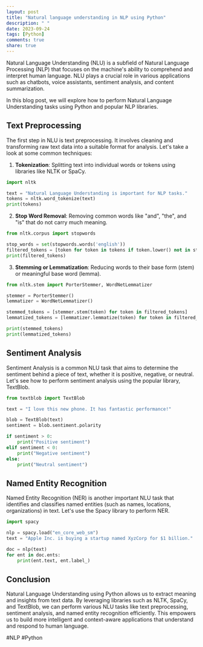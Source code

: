 ```yaml
---
layout: post
title: "Natural language understanding in NLP using Python"
description: " "
date: 2023-09-24
tags: [Python]
comments: true
share: true
---
```


Natural Language Understanding (NLU) is a subfield of Natural Language Processing (NLP) that focuses on the machine's ability to comprehend and interpret human language. NLU plays a crucial role in various applications such as chatbots, voice assistants, sentiment analysis, and content summarization.

In this blog post, we will explore how to perform Natural Language Understanding tasks using Python and popular NLP libraries.

## Text Preprocessing
The first step in NLU is text preprocessing. It involves cleaning and transforming raw text data into a suitable format for analysis. Let's take a look at some common techniques:

1. **Tokenization**: Splitting text into individual words or tokens using libraries like NLTK or SpaCy.

```python
import nltk

text = "Natural Language Understanding is important for NLP tasks."
tokens = nltk.word_tokenize(text)
print(tokens)
```

2. **Stop Word Removal**: Removing common words like "and", "the", and "is" that do not carry much meaning.

```python
from nltk.corpus import stopwords

stop_words = set(stopwords.words('english'))
filtered_tokens = [token for token in tokens if token.lower() not in stop_words]
print(filtered_tokens)
```

3. **Stemming or Lemmatization**: Reducing words to their base form (stem) or meaningful base word (lemma).

```python
from nltk.stem import PorterStemmer, WordNetLemmatizer

stemmer = PorterStemmer()
lemmatizer = WordNetLemmatizer()

stemmed_tokens = [stemmer.stem(token) for token in filtered_tokens]
lemmatized_tokens = [lemmatizer.lemmatize(token) for token in filtered_tokens]

print(stemmed_tokens)
print(lemmatized_tokens)
```

## Sentiment Analysis
Sentiment Analysis is a common NLU task that aims to determine the sentiment behind a piece of text, whether it is positive, negative, or neutral. Let's see how to perform sentiment analysis using the popular library, TextBlob.

```python
from textblob import TextBlob

text = "I love this new phone. It has fantastic performance!"

blob = TextBlob(text)
sentiment = blob.sentiment.polarity

if sentiment > 0:
    print("Positive sentiment")
elif sentiment < 0:
    print("Negative sentiment")
else:
    print("Neutral sentiment")
```

## Named Entity Recognition
Named Entity Recognition (NER) is another important NLU task that identifies and classifies named entities (such as names, locations, organizations) in text. Let's use the Spacy library to perform NER.

```python
import spacy

nlp = spacy.load("en_core_web_sm")
text = "Apple Inc. is buying a startup named XyzCorp for $1 billion."

doc = nlp(text)
for ent in doc.ents:
    print(ent.text, ent.label_)
```

## Conclusion
Natural Language Understanding using Python allows us to extract meaning and insights from text data. By leveraging libraries such as NLTK, SpaCy, and TextBlob, we can perform various NLU tasks like text preprocessing, sentiment analysis, and named entity recognition efficiently. This empowers us to build more intelligent and context-aware applications that understand and respond to human language.

#NLP #Python